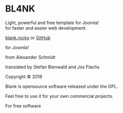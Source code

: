 # BL4NK

Light, powerful and free template for Joomla!  
for faster and easier web development.

[blank.rocks](http://blank.rocks) or [GitHub](https://github.com/Bloggerschmidt/Blank)

for Joomla!

from Alexander Schmidt

translated by Stefan Bienwald and Jos Flachs

Copyright © 2018

Blank is opensource software released under the GPL.

Feel free to use it for your own commercial projects.

For free software

